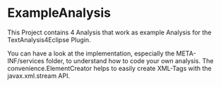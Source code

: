 # ExampleAnalysis
This Project contains 4 Analysis that work as example Analysis for the TextAnalysis4Eclipse Plugin.

You can have a look at the implementation, especially the META-INF/services folder, to understand how to code your own analysis. 
The convenience.ElementCreator helps to easily create XML-Tags with the javax.xml.stream API.

